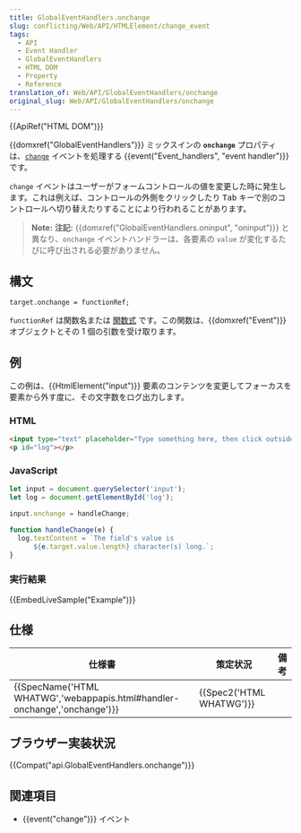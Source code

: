 ```yaml
---
title: GlobalEventHandlers.onchange
slug: conflicting/Web/API/HTMLElement/change_event
tags:
  - API
  - Event Handler
  - GlobalEventHandlers
  - HTML DOM
  - Property
  - Reference
translation_of: Web/API/GlobalEventHandlers/onchange
original_slug: Web/API/GlobalEventHandlers/onchange
---
```

{{ApiRef("HTML DOM")}}

{{domxref("GlobalEventHandlers")}} ミックスインの **`onchange`** プロパティは、[`change`](/ja/docs/Web/API/HTMLElement/change_event) イベントを処理する {{event("Event_handlers", "event handler")}} です。

`change` イベントはユーザーがフォームコントロールの値を変更した時に発生します。これは例えば、コントロールの外側をクリックしたり <kbd>Tab</kbd> キーで別のコントロールへ切り替えたりすることにより行われることがあります。

> **Note:** **注記:** {{domxref("GlobalEventHandlers.oninput", "oninput")}} と異なり、`onchange` イベントハンドラーは、各要素の `value` が変化するたびに呼び出される必要がありません。

## 構文

    target.onchange = functionRef;

`functionRef` は関数名または [関数式](/ja/docs/Web/JavaScript/Reference/Operators/function) です。この関数は、{{domxref("Event")}} オブジェクトとその 1 個の引数を受け取ります。

## 例

この例は、{{HtmlElement("input")}} 要素のコンテンツを変更してフォーカスを要素から外す度に、その文字数をログ出力します。

### HTML

```html
<input type="text" placeholder="Type something here, then click outside of the field." size="50">
<p id="log"></p>
```

### JavaScript

```js
let input = document.querySelector('input');
let log = document.getElementById('log');

input.onchange = handleChange;

function handleChange(e) {
  log.textContent = `The field's value is
      ${e.target.value.length} character(s) long.`;
}
```

### 実行結果

{{EmbedLiveSample("Example")}}

## 仕様

| 仕様書                                                                                           | 策定状況                         | 備考 |
| ------------------------------------------------------------------------------------------------ | -------------------------------- | ---- |
| {{SpecName('HTML WHATWG','webappapis.html#handler-onchange','onchange')}} | {{Spec2('HTML WHATWG')}} |      |

## ブラウザー実装状況

{{Compat("api.GlobalEventHandlers.onchange")}}

## 関連項目

- {{event("change")}} イベント
